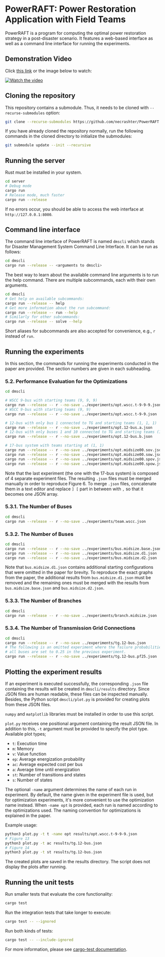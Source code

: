 # PowerRAFT: Power Restoration Application with Field Teams

PowerRAFT is a program for computing the optimal power restoration strategy in a post-disaster scenario.
It features a web-based interface as well as a command line interface for running the experiments.

## Demonstration Video

Click [this link](https://youtu.be/rr4daz0UgrY) or the image below to watch:

[![Watch the video](https://img.youtube.com/vi/rr4daz0UgrY/maxresdefault.jpg)](https://youtu.be/rr4daz0UgrY)


## Cloning the repository

This repository contains a submodule. Thus, it needs to be cloned with `--recurse-submodules` option:
```sh
git clone --recurse-submodules https://github.com/necrashter/PowerRAFT
```

If you have already cloned the repository normally, run the following commands in the cloned directory to initialize the submodules:
```sh
git submodule update --init --recursive
```


## Running the server

Rust must be installed in your system.

```sh
cd server
# Debug mode
cargo run
# Release mode, much faster
cargo run --release
```

If no errors occur, you should be able to access the web interface at `http://127.0.0.1:8000`.


## Command line interface

The command line interface of PowerRAFT is named `dmscli` which stands for Disaster Management System Command Line Interface.
It can be run as follows:
```sh
cd dmscli
cargo run --release -- <arguments to dmscli>
```

The best way to learn about the available command line arguments is to run the help command.
There are multiple subcommands, each with their own arguments.
```sh
cd dmscli
# Get help on available subcommands:
cargo run --release -- help
# Get more information about the run subcommand:
cargo run --release -- run --help
# Similarly for other subcommands:
cargo run --release -- solve --help
```

Short aliases for subcommands are also accepted for convenience, e.g., `r` instead of `run`.


## Running the experiments

In this section, the commands for running the experiments conducted in the paper are provided.
The section numbers are given in each subheading.

### 5.2. Performance Evaluation for the Optimizations
```sh
cd dmscli

# WSCC 9-bus with starting teams (9, 9, 9)
cargo run --release -- r --no-save ../experiments/opt.wscc.t-9-9-9.json
# WSCC 9-bus with starting teams (9, 9)
cargo run --release -- r --no-save ../experiments/opt.wscc.t-9-9.json

# 12-bus with only bus 1 connected to TG and starting teams (1, 1, 1)
cargo run --release -- r --no-save ../experiments/opt.12-bus.a.json
# 12-bus with only buses 1 and 10 connected to TG and starting teams (1, 1)
cargo run --release -- r --no-save ../experiments/opt.12-bus.b.json

# 17-bus system with teams starting at (1, 1)
cargo run --release -- r --no-save ../experiments/opt.midsize00.sov.json
cargo run --release -- r --no-save ../experiments/opt.midsize00.sow.json
cargo run --release -- r --no-save ../experiments/opt.midsize00.spov.json
cargo run --release -- r --no-save ../experiments/opt.midsize00.spow.json
```

Note that the last experiment (the one with the 17-bus system) is composed of 4 separate experiment files.
The resulting `.json` files must be merged manually in order to reproduce Figure 6.
To merge `.json` files, concatenate them in a text editor and replace `] [` part in between with `,` so that it becomes one JSON array.

### 5.3.1. The Number of Buses
```sh
cd dmscli
cargo run --release -- r --no-save ../experiments/team.wscc.json 
```

### 5.3.2. The Number of Buses
```sh
cd dmscli
cargo run --release -- r --no-save ../experiments/bus.midsize.base.json
cargo run --release -- r --no-save ../experiments/bus.midsize.d1.json
cargo run --release -- r --no-save ../experiments/bus.midsize.d2.json
```

Note that `bus.midsize.d1.json` contains additional starting configurations that were omitted in the paper for brevity.
To reproduce the exact graphs from the paper, the additional results from `bus.midsize.d1.json` must be removed and the remaining ones must be merged with the results from `bus.midsize.base.json` and `bus.midsize.d2.json`.

### 5.3.3. The Number of Branches
```sh
cd dmscli
cargo run --release -- r --no-save ../experiments/branch.midsize.json 
```

### 5.3.4. The Number of Transmission Grid Connections
```sh
cd dmscli
cargo run --release -- r --no-save ../experiments/tg.12-bus.json 
# The following is an omitted experiment where the failure probabilities of
# all buses are set to 0.25 in the previous experiment.
cargo run --release -- r --no-save ../experiments/tg.12-bus.pf25.json 
```


## Plotting the experiment results

If an experiment is executed successfully, the corresponding `.json` file containing the results will be created in `dmscli/results` directory.
Since JSON files are human readable, these files can be inspected manually.
Besides, the Python script `dmscli/plot.py` is provided for creating plots from these JSON files.

`numpy` and `matplotlib` libraries must be installed in order to use this script.

`plot.py` receives one positional argument containing the result JSON file.
In addition to this, `-t` argument must be provided to specify the plot type. Available plot types;
- `t`: Execution time
- `m`: Memory
- `v`: Value function
- `ep`: Average energization probability
- `ac`: Average expected cost per bus
- `a`: Average time until energization
- `st`: Number of transitions and states
- `s`: Number of states

The optional `-name` argument determines the name of each run in experiment.
By default, the name given in the experiment file is used, but for optimization experiments, it's more convenient to use the optimization name instead.
When `-name opt` is provided, each run is named according to the optimizations used.
The naming convention for optimizations is explained in the paper.

Example usage:
```sh
python3 plot.py -t t -name opt results/opt.wscc.t-9-9-9.json
# Figure 13
python3 plot.py -t ac results/tg.12-bus.json 
# Figure 14
python3 plot.py -t st results/tg.12-bus.json 
```

The created plots are saved in the results directory.
The script does not display the plots after running.


## Running the unit tests

Run smaller tests that evaluate the core functionality:
```sh
cargo test
```

Run the integration tests that take longer to execute:
```sh
cargo test -- --ignored
```

Run both kinds of tests:
```sh
cargo test -- --include-ignored
```

For more information, please see [cargo-test documentation](https://doc.rust-lang.org/cargo/commands/cargo-test.html).
